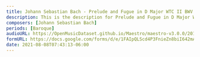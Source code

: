 ```yaml
---
title: Johann Sebastian Bach - Prelude and Fugue in D Major WTC II BWV 874 (4)
description: This is the description for Prelude and Fugue in D Major WTC II BWV 874 by Johann Sebastian Bach
composers: [Johann Sebastian Bach]
periods: [Baroque]
audioURL: https://OpenMusicDataset.github.io/Maestro/maestro-v3.0.0/2011/MIDI-Unprocessed_01_R1_2011_MID--AUDIO_R1-D1_03_Track03_wav.midi
formURL: https://docs.google.com/forms/d/e/1FAIpQLScd4P3FnieZn8biI642mACXzJgPWv8ERh3tlwRVgsQZ2kv4UA/viewform
date: 2021-08-08T07:43:13-06:00
---
```

